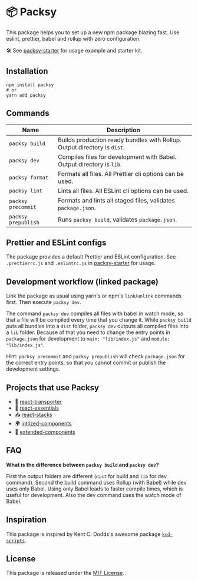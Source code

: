 # 📦 Packsy

This package helps you to set up a new npm package blazing fast. Use eslint, prettier, babel and rollup with zero configuration.

🛠 See [packsy-starter](https://github.com/ProAI/packsy-starter) for usage example and starter kit.

## Installation

```shell
npm install packsy
# or
yarn add packsy
```

## Commands

| Name                | Description                                                              |
| ------------------- | ------------------------------------------------------------------------ |
| `packsy build`      | Builds production ready bundles with Rollup. Output directory is `dist`. |
| `packsy dev`        | Compiles files for development with Babel. Output directory is `lib`.    |
| `packsy format`     | Formats all files. All Prettier cli options can be used.                 |
| `packsy lint`       | Lints all files. All ESLint cli options can be used.                     |
| `packsy precommit`  | Formats and lints all staged files, validates `package.json`.            |
| `packsy prepublish` | Runs `packsy build`, validates `package.json`.                           |

## Prettier and ESLint configs

The package provides a default Prettier and ESLint configuration. See `.prettierrc.js` and `.eslintrc.js` in [packsy-starter](https://github.com/ProAI/packsy-starter) for usage.

## Development workflow (linked package)

Link the package as usual using yarn's or npm's `link`/`unlink` commands first. Then execute `packsy dev`.

The command `packsy dev` compiles all files with babel in watch mode, so that a file will be compiled every time that you change it. While `packsy build` puts all bundles into a `dist` folder, `packsy dev` outputs all compiled files into a `lib` folder. Because of that you need to change the entry points in `package.json` for development to `main: "lib/index.js"` and `module: "lib/index.js"`.

Hint: `packsy precommit` and `packsy prepublish` will check `package.json` for the correct entry points, so that you cannot commit or publish the development settings.

## Projects that use Packsy

- 🚚 [react-transporter](https://github.com/ProAI/react-transporter)
- 🎨 [react-essentials](https://github.com/ProAI/react-essentials)
- 📥 [react-stacks](https://github.com/ProAI/react-stacks)
- 🌍 [intlized-components](https://github.com/ProAI/intlized-components)
- 🌟 [extended-components](https://github.com/ProAI/extended-components)

## FAQ

**What is the difference between `packsy build` and `packsy dev`?**

First the output folders are different (`dist` for build and `lib` for dev command). Second the build command uses Rollup (with Babel) while dev uses only Babel. Using only Babel leads to faster compile times, which is useful for development. Also the dev command uses the watch mode of Babel.

## Inspiration

This package is inspired by Kent C. Dodds's awesome package [`kcd-scripts`](https://github.com/kentcdodds/kcd-scripts).

## License

This package is released under the [MIT License](LICENSE).
